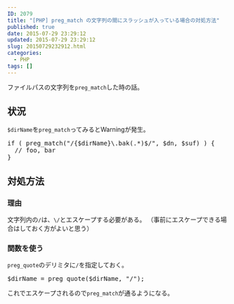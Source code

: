 ```yaml
---
ID: 2079
title: "[PHP] preg_match の文字列の間にスラッシュが入っている場合の対処方法"
published: true
date: 2015-07-29 23:29:12
updated: 2015-07-29 23:29:12
slug: 20150729232912.html
categories:
  - PHP
tags: []
---
```


ファイルパスの文字列を<code>preg_match</code>した時の話。

<!--more-->
<h2>状況</h2>
<code>$dirName</code>を<code>preg_match</code>ってみると<span class="text-warning">Warning</span>が発生。
<pre class="language-php">
if ( preg_match("/{$dirName}\.bak(.*)$/", $dn, $suf) ) {
  // foo, bar
}
</pre>

<h2>対処方法</h2>
<h3>理由</h3>
文字列内の<code>/</code>は、<code>\/</code>とエスケープする必要がある。
（事前にエスケープできる場合はしておく方がよいと思う）

<h3>関数を使う</h3>
<code>preg_quote</code>のデリミタに<code>/</code>を指定しておく。
<pre class="language-php">
$dirName = preg_quote($dirName, "/");
</pre>
これでエスケープされるので<code>preg_match</code>が通るようになる。
